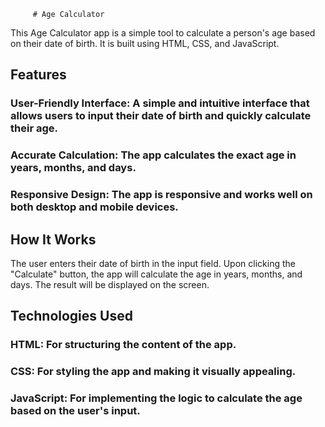          # Age Calculator
         
This Age Calculator app is a simple tool to calculate a person's age based on their date of birth.
It is built using HTML, CSS, and JavaScript.

## Features

### User-Friendly Interface: A simple and intuitive interface that allows users to input their date of birth and quickly calculate their age.
### Accurate Calculation: The app calculates the exact age in years, months, and days.
### Responsive Design: The app is responsive and works well on both desktop and mobile devices.

## How It Works
The user enters their date of birth in the input field.
Upon clicking the "Calculate" button, the app will calculate the age in years, months, and days.
The result will be displayed on the screen.

## Technologies Used
### HTML: For structuring the content of the app.
### CSS: For styling the app and making it visually appealing.
### JavaScript: For implementing the logic to calculate the age based on the user's input.
